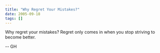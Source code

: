 ```yaml
---
title: "Why Regret Your Mistakes?"
date: 2005-09-18
tags: []
---
```


Why regret your mistakes? Regret only comes in when you stop striving to become better.

-- GH
